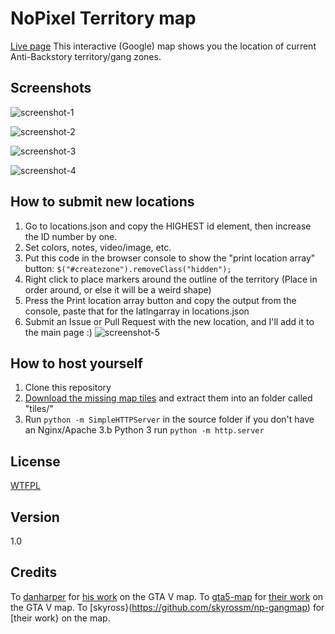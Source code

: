 NoPixel Territory map
====
[Live page](https://rockysouthpaw.github.io/ab-gangmap/)
This interactive (Google) map shows you the location of current Anti-Backstory territory/gang zones.

## Screenshots

![screenshot-1](https://i.imgur.com/VavAdiG.jpg)

![screenshot-2](https://i.imgur.com/978UDPW.jpg)

![screenshot-3](https://i.imgur.com/ijtZIHO.jpg)

![screenshot-4](https://i.imgur.com/VMuDSrK.png)

## How to submit new locations
1. Go to locations.json and copy the HIGHEST id element, then increase the ID number by one.
2. Set colors, notes, video/image, etc.
3. Put this code in the browser console to show the "print location array" button: `$("#createzone").removeClass("hidden");`
4. Right click to place markers around the outline of the territory (Place in order around, or else it will be a weird shape)
5. Press the Print location array button and copy the output from the console, paste that for the latlngarray in locations.json
6. Submit an Issue or Pull Request with the new location, and I'll add it to the main page :)
![screenshot-5](https://i.imgur.com/40cSiK4.png)

## How to host yourself

1. Clone this repository
2. [Download the missing map tiles](https://mega.co.nz/#!HR1xgIQQ!I2cq1hDeWfm6A3BleDfOlTz747EpCUlX15tCt1h2IN8) and extract them into an folder called "tiles/"
3. Run `python -m SimpleHTTPServer` in the source folder if you don't have an Nginx/Apache
3.b Python 3 run `python -m http.server`

## License

[WTFPL](LICENSE)

## Version

1.0

## Credits

To [danharper](https://github.com/danharper/) for [his work](https://github.com/danharper/GTAV) on the GTA V map.
To [gta5-map](https://github.com/gta5-map) for [their work](https://github.com/gta5-map/gta5-map.github.io) on the GTA V map.
To [skyross}(https://github.com/skyrossm/np-gangmap) for [their work} on the map.
